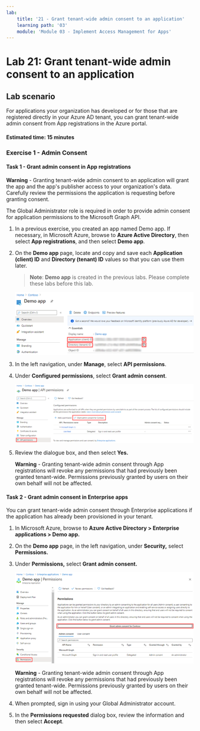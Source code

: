 ```yaml
---
lab:
    title: '21 - Grant tenant-wide admin consent to an application'
    learning path: '03'
    module: 'Module 03 - Implement Access Management for Apps'
---
```


# Lab 21: Grant tenant-wide admin consent to an application

## Lab scenario

For applications your organization has developed or for those that are registered directly in your Azure AD tenant, you can grant tenant-wide admin consent from App registrations in the Azure portal.

#### Estimated time: 15 minutes

### Exercise 1 - Admin Consent

#### Task 1 - Grant admin consent in App registrations

   **Warning** - Granting tenant-wide admin consent to an application will grant the app and the app's publisher access to your organization's data. Carefully review the permissions the application is requesting before granting consent.

The Global Administrator role is required in order to provide admin consent for application permissions to the Microsoft Graph API.

1. In a previous exercise, you created an app named Demo app. If necessary, in Microsoft Azure, browse to **Azure Active Directory**, then select **App registrations**, and then select **Demo app**.


2. On the **Demo app** page, locate and copy and save each **Application (client) ID** and **Directory (tenant) ID** values so that you can use them later.

    >**Note**: **Demo app** is created in the previous labs. Please complete these labs before this lab.

    ![Screen image displaying the Demo app page with the directory ID highlighted](./media/lp3-mod3-demo-app-directory-id.png)

3. In the left navigation, under **Manage**, select **API permissions**.

4. Under **Configured permissions**, select **Grant admin consent**.

    ![Screen image displaying the API permission page with Grant admin consent for Contoso highlighted](./media/lp3-mod3-api-permissions-admin-consent.png)

5. Review the dialogue box, and then select **Yes.**

   **Warning** - Granting tenant-wide admin consent through App registrations will revoke any permissions that had previously been granted tenant-wide. Permissions previously granted by users on their own behalf will not be affected.

#### Task 2 - Grant admin consent in Enterprise apps

You can grant tenant-wide admin consent through Enterprise applications if the application has already been provisioned in your tenant.

1. In Microsoft Azure, browse to **Azure Active Directory > Enterprise applications > Demo app.**

2. On the **Demo app** page, in the left navigation, under **Security,** select **Permissions.**

3. Under **Permissions,** select **Grant admin consent.**

    ![Screen image displaying the Demo app permissions page with Grant admin consent for Contoso highlighted](./media/lp3-mod3-grant-admin-consent-in-enterprise-app.png)

   **Warning** - Granting tenant-wide admin consent through App registrations will revoke any permissions that had previously been granted tenant-wide. Permissions previously granted by users on their own behalf will not be affected.

4. When prompted, sign in using your Global Administrator account.

5. In the **Permissions requested** dialog box, review the information and then select **Accept**.
